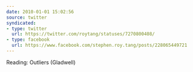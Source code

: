 ```yaml
---
date: 2010-01-01 15:02:56
source: twitter
syndicated:
- type: twitter
  url: https://twitter.com/roytang/statuses/7270800408/
- type: facebook
  url: https://www.facebook.com/stephen.roy.tang/posts/228065449721
---
```


Reading: Outliers (Gladwell)
